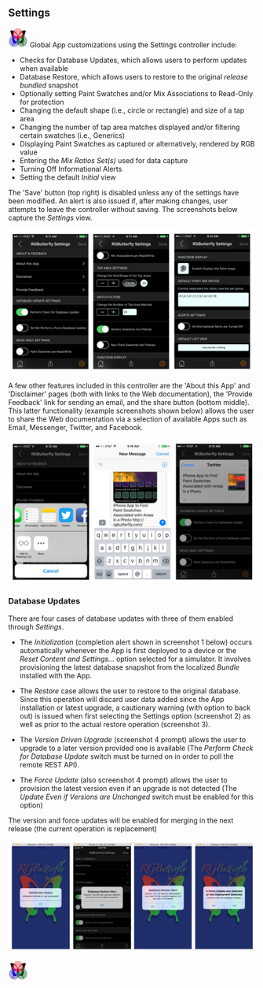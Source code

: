 ## Settings
 
[![RGButterfly Logo](images/RGButterfly_Logo.png)](https://spineo.github.io/RGButterflyTechDocs/) Global App customizations using the Settings controller include:

* Checks for Database Updates, which allows users to perform updates when available
* Database Restore, which allows users to restore to the original _release bundled_ snapshot
* Optionally setting Paint Swatches and/or Mix Associations to Read-Only for protection
* Changing the default shape (i.e., circle or rectangle) and size of a tap area
* Changing the number of tap area matches displayed and/or filtering certain swatches (i.e., Generics)
* Displaying Paint Swatches as captured or alternatively, rendered by RGB value
* Entering the _Mix Ratios Set(s)_ used for data capture
* Turning Off Informational Alerts
* Setting the default _Initial_ view

The 'Save' button (top right) is disabled unless any of the settings have been modified. An alert is also issued if, after making changes, user attempts to leave the controller without saving. The screenshots below capture the _Settings_ view.

![Settings](images/Settings.jpg)

A few other features included in this controller are the 'About this App' and 'Disclaimer' pages (both with links to the Web documentation), the 'Provide Feedback' link for sending an email, and the share button (bottom middle). This latter functionality (example screenshots shown below) allows the user to share the Web documentation via a selection of available Apps such as Email, Messenger, Twitter, and Facebook.

![Share](images/Share.jpg)

### Database Updates

There are four cases of database updates with three of them enabled through _Settings_.

* The _Initialization_ (completion alert shown in screenshot 1 below) occurs automatically whenever the App is first deployed to a device or the _Reset Content and Settings..._ option selected for a simulator. It involves provisioning the latest database snapshot from the localized _Bundle_ installed with the App.

* The _Restore_ case allows the user to restore to the original database. Since this operation will discard user data added since the App installation or latest upgrade, a cautionary warning (with option to back out) is issued when first selecting the Settings option (screenshot 2) as well as prior to the actual restore operation (screenshot 3).

 * The _Version Driven Upgrade_ (screenshot 4 prompt) allows the user to upgrade to a later version provided one is available (The _Perform Check for Database Update_ switch must be turned on in order to poll the remote REST API).
 
 * The _Force Update_ (also screenshot 4 prompt) allows the user to provision the latest version even if an upgrade is not detected (The _Update Even if Versions are Unchanged_ switch must be enabled for this option)
 
 The version and force updates will be enabled for merging in the next release (the current operation is replacement) 


![Database Updates](images/DatabaseUpdates.jpg)

[![RGButterfly Logo](images/RGButterfly_Logo.png)](https://spineo.github.io/RGButterflyTechDocs/)
